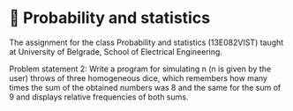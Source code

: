 # 🎲 Probability and statistics
The assignment for the class Probability and statistics (13Е082VIST) taught at University of Belgrade, School of Electrical Engineering. 

Problem statement 2:  Write a program for simulating n (n is given by the user) throws of three homogeneous dice, which remembers how many times the sum of the obtained numbers was 8 and the same for the sum of 9 and displays relative frequencies of both sums.
